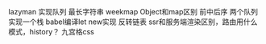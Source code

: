 lazyman 实现队列
最长字符串
weekmap
Object和map区别
前中后序
两个队列实现一个栈
babel编译let
new实现
反转链表
ssr和服务端渲染区别，路由用什么模式，history？
九宫格css
